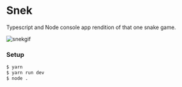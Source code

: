# Snek

Typescript and Node console app rendition of that one snake game.

![snekgif](https://user-images.githubusercontent.com/7772012/66251183-b2bb4600-e723-11e9-95ba-52a0377b860a.gif)


### Setup

```bash
$ yarn
$ yarn run dev
$ node .
```

